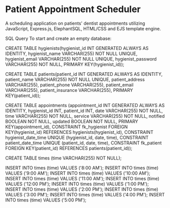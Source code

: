# Patient Appointment Scheduler
A scheduling application on patients'
dentist appointments utilizing JavaScript, Express.js,
ElephantSQL, HTML/CSS and EJS template engine.

SQL Query To start and create an empty database:

CREATE TABLE hygienists(hygienist_id INT GENERATED ALWAYS AS IDENTITY, hygienist_name VARCHAR(255) NOT NULL UNIQUE, hygienist_email VARCHAR(255) NOT NULL UNIQUE, hygienist_password VARCHAR(255) NOT NULL, PRIMARY KEY(hygienist_id));

CREATE TABLE patients(patient_id INT GENERATED ALWAYS AS IDENTITY, patient_name VARCHAR(255) NOT NULL UNIQUE, patient_address VARCHAR(255), patient_phone VARCHAR(255), patient_email VARCHAR(255), patient_insurance VARCHAR(255), PRIMARY KEY(patient_id));

CREATE TABLE appointments (appointment_id INT GENERATED ALWAYS AS IDENTITY, hygienist_id INT, patient_id INT, date VARCHAR(255) NOT NULL, time VARCHAR(255) NOT NULL,
service VARCHAR(255) NOT NULL, notified BOOLEAN NOT NULL, updated BOOLEAN NOT NULL, PRIMARY KEY(appointment_id), CONSTRAINT fk_hygienist FOREIGN KEY(hygienist_id) REFERENCES hygienists(hygienist_id), CONSTRAINT hygienist_date_time UNIQUE (hygienist_id, date, time), CONSTRAINT patient_date_time UNIQUE (patient_id, date, time), CONSTRAINT fk_patient FOREIGN KEY(patient_id) REFERENCES patients(patient_id));

CREATE TABLE times
(time VARCHAR(255) NOT NULL);



INSERT INTO times (time) VALUES ('8:00 AM');
INSERT INTO times (time) VALUES ('9:00 AM');
INSERT INTO times (time) VALUES ('10:00 AM');
INSERT INTO times (time) VALUES ('11:00 AM');
INSERT INTO times (time) VALUES ('12:00 PM');
INSERT INTO times (time) VALUES ('1:00 PM');
INSERT INTO times (time) VALUES ('2:00 PM');
INSERT INTO times (time) VALUES ('3:00 PM');
INSERT INTO times (time) VALUES ('4:00 PM');
INSERT INTO times (time) VALUES ('5:00 PM');
